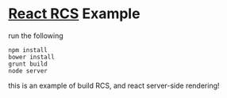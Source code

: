 # [React RCS](https://github.com/icodeforlove/react-rcs) Example

run the following

```
npm install
bower install
grunt build
node server
```

this is an example of build RCS, and react server-side rendering!
